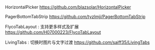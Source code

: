 HorizontalPicker
https://github.com/blazsolar/HorizontalPicker

PagerBottomTabStrip
https://github.com/tyzlmjj/PagerBottomTabStrip

FlycoTabLayout : 支持更多样式及扩展
https://github.com/H07000223/FlycoTabLayout

LivingTabs : 切换时图片与文字过渡
https://github.com/saiff35/LivingTabs
